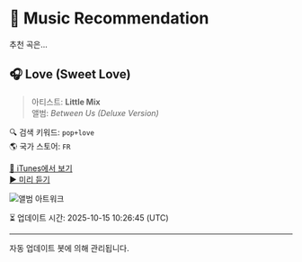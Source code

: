 
# 🎵 Music Recommendation

추천 곡은...

## 🎧 Love (Sweet Love)  
> 아티스트: **Little Mix**  
> 앨범: _Between Us (Deluxe Version)_  

🔍 검색 키워드: `pop+love`  
🌎 국가 스토어: `FR`

[🔗 iTunes에서 보기](https://music.apple.com/fr/album/love-sweet-love/1581465565?i=1581465573&uo=4)  
[▶️ 미리 듣기](https://audio-ssl.itunes.apple.com/itunes-assets/AudioPreview125/v4/83/48/21/8348210b-2d83-3ef6-695c-fe41a8f7dba7/mzaf_16374208356055811720.plus.aac.p.m4a)

![앨범 아트워크](https://is1-ssl.mzstatic.com/image/thumb/Music115/v4/f0/d9/d2/f0d9d29c-fbb0-bc9b-a346-2a96215edf8e/886449505890.jpg/100x100bb.jpg)

⏳ 업데이트 시간: 2025-10-15 10:26:45 (UTC)

---
자동 업데이트 봇에 의해 관리됩니다.

